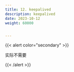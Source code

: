 ```yaml
---
title: 12. keepalived
description: keepalived
date: 2023-10-12
weight: 60000


---
```

<style>
th, td {
  border: 1px solid rgb(190, 190, 190);
}
</style>



{{< alert color="secondary" >}}

实际不需要

{{< /alert >}}



###

```yaml

```

























